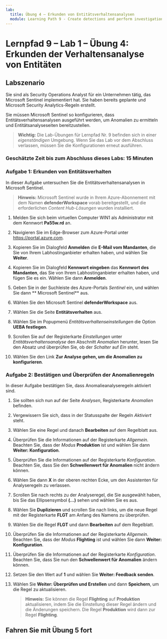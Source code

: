 ```yaml
---
lab:
  title: Übung 4 – Erkunden von Entitätsverhaltensanalysen
  module: Learning Path 9 - Create detections and perform investigations using Microsoft Sentinel
---
```


# Lernpfad 9 – Lab 1 – Übung 4: Erkunden der Verhaltensanalyse von Entitäten

## Labszenario

Sie sind als Security Operations Analyst für ein Unternehmen tätig, das Microsoft Sentinel implementiert hat. Sie haben bereits geplante und Microsoft Security Analytics-Regeln erstellt.

Sie müssen Microsoft Sentinel so konfigurieren, dass Entitätsverhaltensanalysen ausgeführt werden, um Anomalien zu ermitteln und Entitätsanalyseseiten bereitzustellen.

>**Wichtig:** Die Lab-Übungen für Lernpfad Nr. 9 befinden sich in einer *eigenständigen* Umgebung. Wenn Sie das Lab vor dem Abschluss verlassen, müssen Sie die Konfigurationen erneut ausführen.

### Geschätzte Zeit bis zum Abschluss dieses Labs: 15 Minuten

### Aufgabe 1: Erkunden von Entitätsverhalten

In dieser Aufgabe untersuchen Sie die Entitätsverhaltensanalysen in Microsoft Sentinel.

>**Hinweis:** Microsoft Sentinel wurde in Ihrem Azure-Abonnement mit dem Namen **defenderWorkspace** vorab bereitgestellt, und die erforderlichen *Content Hub-Lösungen* wurden installiert.

1. Melden Sie sich beim virtuellen Computer WIN1 als Administrator mit dem Kennwort **Pa55w.rd** an.  

1. Navigieren Sie im Edge-Browser zum Azure-Portal unter <https://portal.azure.com>.

1. Kopieren Sie im Dialogfeld **Anmelden** die **E-Mail vom Mandanten**, die Sie von Ihrem Labhostinganbieter erhalten haben, und wählen Sie **Weiter**.

1. Kopieren Sie im Dialogfeld **Kennwort eingeben** das **Kennwort des Mandanten**, das Sie von Ihrem Labhostinganbieter erhalten haben, und fügen Sie es ein. Wählen Sie dann **Anmelden**.

1. Geben Sie in der Suchleiste des Azure-Portals *Sentinel* ein, und wählen Sie dann ** Microsoft Sentinel** aus.

1. Wählen Sie den Microsoft Sentinel **defenderWorkspace** aus.

1. Wählen Sie die Seite **Entitätsverhalten** aus.

1. Wählen Sie im Popupmenü *Entitätsverhaltenseinstellungen* die Option **UEBA festlegen**.

1. Scrollen Sie auf der Registerkarte *Einstellungen* unter *Entitätsverhaltensanalyse* den Abschnitt *Anomalien* herunter, lesen Sie den Absatz und überprüfen Sie, ob der *Schalter* auf *Ein* steht.

1. Wählen Sie den Link **Zur Analyse gehen, um die Anomalien zu konfigurieren**.

### Aufgabe 2: Bestätigen und Überprüfen der Anomalienregeln

In dieser Aufgabe bestätigen Sie, dass Anomalieanalyseregeln aktiviert sind.

1. Sie sollten sich nun auf der Seite *Analysen*, Registerkarte *Anomalien* befinden.

1. Vergewissern Sie sich, dass in der Statusspalte der Regeln *Aktiviert* steht.

1. Wählen Sie eine Regel und danach **Bearbeiten** auf dem Regelblatt aus.

1. Überprüfen Sie die Informationen auf der Registerkarte *Allgemein*. Beachten Sie, dass der *Modus* **Produktion** ist und wählen Sie dann **Weiter: Konfiguration**.

1. Überprüfen Sie die Informationen auf der Registerkarte *Konfiguration*. Beachten Sie, dass Sie den **Schwellenwert für Anomalien** nicht ändern können.

1. Wählen Sie dann **X** in der oberen rechten Ecke, um den Assistenten für Analyseregeln zu verlassen.

1. Scrollen Sie nach rechts zu der Analyseregel, die Sie ausgewählt haben, bis Sie das Ellipsensymbol **(...)** sehen und wählen Sie es aus.

1. Wählen Sie **Duplizieren** und scrollen Sie nach links, um die neue Regel mit der Registerkarte **FLGT** am Anfang des Namens zu überprüfen.

1. Wählen Sie die Regel **FLGT** und dann **Bearbeiten** auf dem Regelblatt.

1. Überprüfen Sie die Informationen auf der Registerkarte *Allgemein*. Beachten Sie, dass der *Modus* **Flighting** ist und wählen Sie dann **Weiter: Konfiguration**.

1. Überprüfen Sie die Informationen auf der Registerkarte *Konfiguration*. Beachten Sie, dass Sie nun den **Schwellenwert für Anomalien** ändern können.

1. Setzen Sie den Wert auf **1** und wählen Sie **Weiter: Feedback senden**.

1. Wählen Sie **Weiter: Überprüfen und Erstellen** und dann **Speichern**, um die Regel zu aktualisieren.

    >**Hinweis:** Sie können die Regel **Flighting** auf **Produktion** aktualisieren, indem Sie die Einstellung dieser Regel ändern und die Änderungen speichern. Die Regel **Produktion** wird dann zur Regel **Flighting**.

## Fahren Sie mit Übung 5 fort
